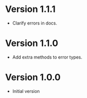 # Version 1.1.1

- Clarify errors in docs.

# Version 1.1.0

- Add extra methods to error types.

# Version 1.0.0

- Initial version
